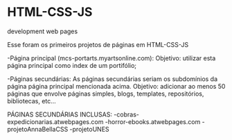 # HTML-CSS-JS
development web pages


Esse foram os primeiros projetos de páginas em HTML-CSS-JS

-Página principal (mcs-portarts.myartsonline.com):
  Objetivo: utilizar esta página principal como index de um portifólio;

-Páginas secundárias:
  As páginas secundárias seriam os subdomínios da página página principal mencionada acima.
  Objetivo: adicionar ao menos 50 páginas que envolve páginas simples, blogs, templates, repositórios, bibliotecas, etc...

  PÁGINAS SECUNDÁRIAS INCLUSAS:
  -cobras-expedicionarias.atwebpages.com
  -horror-ebooks.atwebpages.com
  -projetoAnnaBellaCSS
  -projetoUNES

